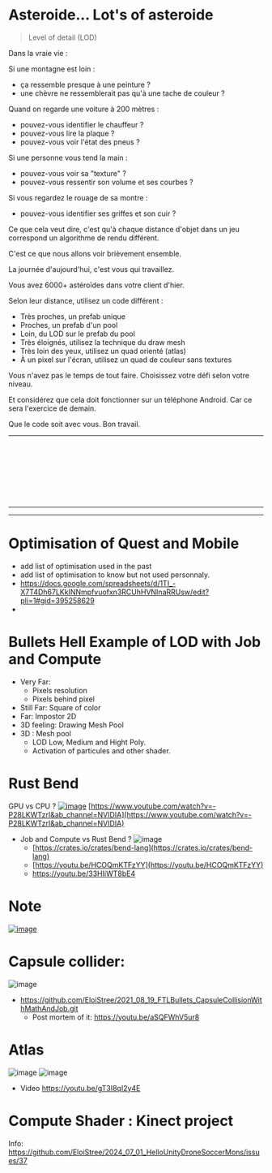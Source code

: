 
# Asteroide... Lot's of asteroide 
> Level of detail (LOD)

Dans la vraie vie :

Si une montagne est loin :
- ça ressemble presque à une peinture ?
- une chèvre ne ressemblerait pas qu'à une tache de couleur ?

Quand on regarde une voiture à 200 mètres :
- pouvez-vous identifier le chauffeur ?
- pouvez-vous lire la plaque ?
- pouvez-vous voir l'état des pneus ?

Si une personne vous tend la main :
- pouvez-vous voir sa "texture" ?
- pouvez-vous ressentir son volume et ses courbes ?

Si vous regardez le rouage de sa montre :
- pouvez-vous identifier ses griffes et son cuir ?

Ce que cela veut dire, c'est qu'à chaque distance d'objet dans un jeu correspond un algorithme de rendu différent.

C'est ce que nous allons voir brièvement ensemble.

La journée d'aujourd'hui, c'est vous qui travaillez.

Vous avez 6000+ astéroïdes dans votre client d'hier.

Selon leur distance, utilisez un code différent :
- Très proches, un prefab unique
- Proches, un prefab d'un pool
- Loin, du LOD sur le prefab du pool
- Très éloignés, utilisez la technique du draw mesh
- Très loin des yeux, utilisez un quad orienté (atlas)
- À un pixel sur l'écran, utilisez un quad de couleur sans textures

Vous n'avez pas le temps de tout faire.
Choisissez votre défi selon votre niveau.

Et considérez que cela doit fonctionner sur un téléphone Android.
Car ce sera l'exercice de demain.

Que le code soit avec vous.
Bon travail.





--------------------------

```









```
--------------------------
 





--------------------------



# Optimisation of Quest and Mobile
- add list of optimisation used in the past
- add list of optimisation to know but not used personnaly.
- https://docs.google.com/spreadsheets/d/1TI_-X7T4Dh67LKkINNmpfvuofxn3RCUhHVNInaRRUsw/edit?pli=1#gid=395258629
- 
# Bullets Hell Example of LOD with Job and Compute
- Very Far:
  - Pixels resolution
  - Pixels behind pixel 
- Still Far: Square of color
- Far: Impostor 2D
- 3D feeling: Drawing Mesh Pool
- 3D : Mesh pool
  - LOD Low, Medium and Hight Poly.
  - Activation of particules and other shader. 


# Rust Bend

GPU vs CPU ?
[![image](https://github.com/EloiStree/2024_07_01_HelloUnityShieldDroneMons/assets/20149493/dcb99f61-4c36-4434-88aa-fa68353f7a84)](https://www.youtube.com/watch?v=-P28LKWTzrI&ab_channel=NVIDIA)
[https://www.youtube.com/watch?v=-P28LKWTzrI&ab_channel=NVIDIA](https://www.youtube.com/watch?v=-P28LKWTzrI&ab_channel=NVIDIA)

- Job and Compute vs Rust Bend ?
![image](https://github.com/EloiStree/2024_07_01_HelloUnityShieldDroneMons/assets/20149493/a8bb53f4-8292-4bf2-8be4-cb5dd1a4a089)
  - [https://crates.io/crates/bend-lang](https://crates.io/crates/bend-lang)
  - [https://youtu.be/HCOQmKTFzYY](https://youtu.be/HCOQmKTFzYY)
  - [https://youtu.be/33HIiWT8bE4 ](https://youtu.be/33HIiWT8bE4 )




# Note

[![image](https://github.com/EloiStree/2024_07_01_HelloUnityDroneSoccerMons/assets/20149493/db8fde57-603f-4ba1-8898-deff902e44a3)](https://youtu.be/f21l7T1aFu0)



# Capsule collider:

![image](https://github.com/EloiStree/2024_07_01_HelloUnityDroneSoccerMons/assets/20149493/6039ba6c-4017-4818-9db8-61ddc55bf193)

- https://github.com/EloiStree/2021_08_19_FTLBullets_CapsuleCollisionWithMathAndJob.git
  - Post mortem of it: https://youtu.be/aSQFWhV5ur8


 # Atlas 
![image](https://github.com/EloiStree/2024_07_01_HelloUnityDroneSoccerMons/assets/20149493/2586f80d-4a6a-41ce-bf21-486fb75d4c59)
![image](https://github.com/EloiStree/2024_07_01_HelloUnityDroneSoccerMons/assets/20149493/3d6e4896-aeeb-4689-9212-959346986c65)

- Video https://youtu.be/gT3I8qI2y4E



# Compute Shader : Kinect project

Info: https://github.com/EloiStree/2024_07_01_HelloUnityDroneSoccerMons/issues/37

